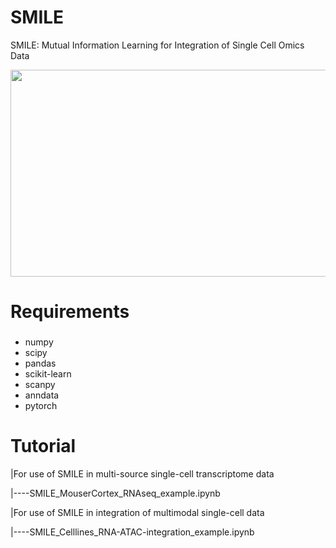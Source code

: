 # SMILE
SMILE: Mutual Information Learning for Integration of Single Cell Omics Data 

<img src="https://github.com/rpmccordlab/SMILE/blob/main/SMILE_logo.jpg" width="696" height="331">

# Requirements
###
* numpy
* scipy
* pandas
* scikit-learn
* scanpy
* anndata
* pytorch

# Tutorial

|For use of SMILE in multi-source single-cell transcriptome data

|----SMILE_MouserCortex_RNAseq_example.ipynb

|For use of SMILE in integration of multimodal single-cell data

|----SMILE_Celllines_RNA-ATAC-integration_example.ipynb
